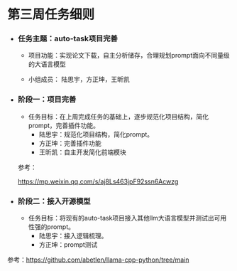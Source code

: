 # **第三周任务细则**

- ### 任务主题：auto-task项目完善
  
  * 项目功能：实现论文下载，自主分析储存，合理规划prompt面向不同量级的大语言模型
  
  * 小组成员： 陆思宇，方正坤，王昕凯

- ### 阶段一：项目完善
  
  * 任务目标：在上周完成任务的基础上，逐步规范化项目结构，简化prompt，完善插件功能。
    - 陆思宇：规范化项目结构，简化prompt。
    - 方正坤：完善插件功能
    - 王昕凯：自主开发简化前端模块
  
  参考：
  
  https://mp.weixin.qq.com/s/aj8Ls463jpF92ssn6Acwzg
  
  

- ### 阶段二：接入开源模型
  
  + 任务目标：将现有的auto-task项目接入其他llm大语言模型并测试出可用性强的prompt。
    - 陆思宇：接入逻辑梳理。
    - 方正坤：prompt测试

参考：https://github.com/abetlen/llama-cpp-python/tree/main
